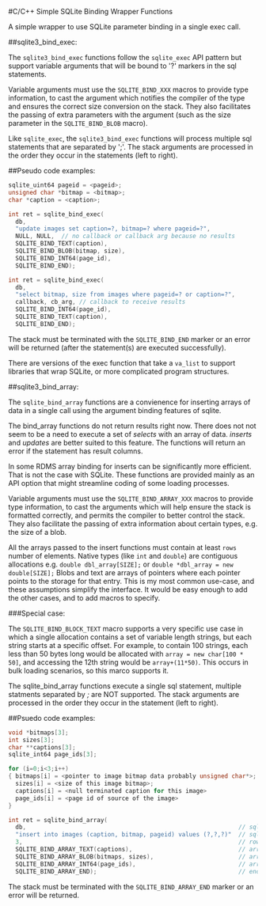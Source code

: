 #C/C++ Simple SQLite Binding Wrapper Functions

A simple wrapper to use SQLite parameter binding in a single exec call. 

##sqlite3_bind_exec:

The `sqlite3_bind_exec` functions follow the `sqlite_exec` API pattern
but support variable arguments that will be bound to '?' markers
in the sql statements.

Variable arguments must use the `SQLITE_BIND_XXX` macros to provide type
information, to cast the argument which notifies the compiler of the type and
ensures the correct size conversion on the stack. They also facilitates
the passing of extra parameters with the argument (such as the size parameter
in the `SQLITE_BIND_BLOB` macro). 

Like `sqlite_exec`, the `sqlite3_bind_exec` functions will process multiple sql 
statements that are separated by ';'. The stack arguments are processed in the
order they occur in the statements (left to right). 

##Pseudo code examples:

```C
sqlite_uint64 pageid = <pageid>;
unsigned char *bitmap = <bitmap>;
char *caption = <caption>;

int ret = sqlite_bind_exec(
  db, 
  "update images set caption=?, bitmap=? where pageid=?", 
  NULL, NULL,  // no callback or callback arg because no results
  SQLITE_BIND_TEXT(caption), 
  SQLITE_BIND_BLOB(bitmap, size), 
  SQLITE_BIND_INT64(page_id), 
  SQLITE_BIND_END);

int ret = sqlite_bind_exec(
  db, 
  "select bitmap, size from images where pageid=? or caption=?", 
  callback, cb_arg, // callback to receive results
  SQLITE_BIND_INT64(page_id), 
  SQLITE_BIND_TEXT(caption), 
  SQLITE_BIND_END);
```

The stack must be terminated with the `SQLITE_BIND_END` marker or an error
will be returned (after the statement(s) are executed successfully).

There are versions of the exec function that take a `va_list` to support libraries
that wrap SQLite, or more complicated program structures.

##sqlite3_bind_array:

The `sqlite_bind_array` functions are a convienence for inserting arrays
of data in a single call using the argument binding features of sqlite.
 
The bind_array functions do not return results right now. There does not
not seem to be a need to execute a set of *selects* with an array of data.
*inserts* and *updates* are better suited to this feature. The functions
will return an error if the statement has result columns.

In some RDMS array binding for inserts can be significantly more efficient.
That is not the case with SQLite. These functions are provided mainly as an
API option that might streamline coding of some loading processes.
 
Variable arguments must use the `SQLITE_BIND_ARRAY_XXX` macros to provide type
information, to cast the arguments which will help ensure the stack is
formatted correctly, and permits the compiler to better control the stack. 
They also facilitate the passing of extra information about certain types, 
e.g. the size of a blob.  
 
All the arrays passed to the insert functions must contain at least `rows` number
of elements. Native types (like `int` and `double`) are contiguous allocations e.g.
`double dbl_array[SIZE];` or `double *dbl_array = new double[SIZE];` 
Blobs and text are arrays of pointers where each pointer points to the storage
for that entry. This is my most common use-case, and these assumptions simplify
the interface. It would be easy enough to add the other cases, and to add macros
to specify.
 
###Special case:

The `SQLITE_BIND_BLOCK_TEXT` macro supports a very specific use case in which
a single allocation contains a set of variable length strings, but each string
starts at a specific offset. For example, to contain 100 strings, each less than
50 bytes long would be allocated with `array = new char[100 * 50]`, and accessing
the 12th string would be `array+(11*50)`. This occurs in bulk loading scenarios,
so this marco supports it.

The sqlite_bind_array functions execute a single sql statement, multiple statments
separated by *;* are NOT supported. The stack arguments are processed in the
order they occur in the statement (left to right).

##Psuedo code examples:

```C
void *bitmaps[3];   
int sizes[3];
char **captions[3];
sqlite_int64 page_ids[3];

for (i=0;i<3;i++) 
{ bitmaps[i] = <pointer to image bitmap data probably unsigned char*>;
  sizes[i] = <size of this image bitmap>;
  captions[i] = <null terminated caption for this image>
  page_ids[i] = <page id of source of the image>
}  

int ret = sqlite_bind_array(
  db,                                                            // sqlite3* 
  "insert into images (caption, bitmap, pageid) values (?,?,?)"  // sql with parameters 
  3,                                                             // rows to insert
  SQLITE_BIND_ARRAY_TEXT(captions),                              // array of captions
  SQLITE_BIND_ARRAY_BLOB(bitmaps, sizes),                        // array of bitmaps and sizes for each
  SQLITE_BIND_ARRAY_INT64(page_ids),                             // array of page_ids
  SQLITE_BIND_ARRAY_END);                                        // end of variable args marker 
```

The stack must be terminated with the `SQLITE_BIND_ARRAY_END` marker or an error
will be returned.


 